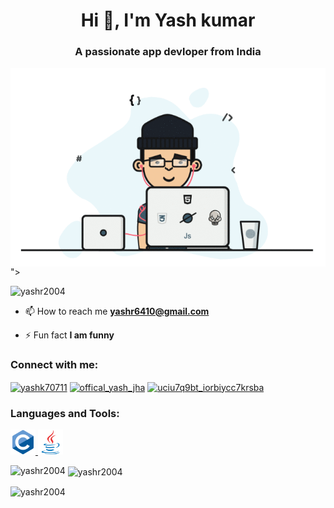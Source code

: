 <h1 align="center">Hi 👋, I'm Yash kumar</h1>
<h3 align="center">A passionate app devloper from India</h3>
<img style="display: block;-webkit-user-select: none;margin: auto;background-color: hsl(0, 0%, 90%);" src="https://raw.githubusercontent.com/AlaeddineMessadi/AlaeddineMessadi/main/web-developer-chilling.gif">">
<p align="left"> <img src="https://komarev.com/ghpvc/?username=yashr2004&label=Profile%20views&color=0e75b6&style=flat" alt="yashr2004" /> </p>

- 📫 How to reach me **yashr6410@gmail.com**

- ⚡ Fun fact **I am funny**

<h3 align="left">Connect with me:</h3>
<p align="left">
<a href="https://twitter.com/yashk70711" target="blank"><img align="center" src="https://raw.githubusercontent.com/rahuldkjain/github-profile-readme-generator/master/src/images/icons/Social/twitter.svg" alt="yashk70711" height="30" width="40" /></a>
<a href="https://instagram.com/offical_yash_jha" target="blank"><img align="center" src="https://raw.githubusercontent.com/rahuldkjain/github-profile-readme-generator/master/src/images/icons/Social/instagram.svg" alt="offical_yash_jha" height="30" width="40" /></a>
<a href="https://www.youtube.com/c/uciu7q9bt_iorbiycc7krsba" target="blank"><img align="center" src="https://raw.githubusercontent.com/rahuldkjain/github-profile-readme-generator/master/src/images/icons/Social/youtube.svg" alt="uciu7q9bt_iorbiycc7krsba" height="30" width="40" /></a>
</p>

<h3 align="left">Languages and Tools:</h3>
<p align="left"> <a href="https://www.cprogramming.com/" target="_blank" rel="noreferrer"> <img src="https://raw.githubusercontent.com/devicons/devicon/master/icons/c/c-original.svg" alt="c" width="40" height="40"/> </a> <a href="https://www.java.com" target="_blank" rel="noreferrer"> <img src="https://raw.githubusercontent.com/devicons/devicon/master/icons/java/java-original.svg" alt="java" width="40" height="40"/> </a> </p>

<p><img align="left" src="https://github-readme-stats.vercel.app/api/top-langs?username=yashr2004&show_icons=true&locale=en&layout=compact" alt="yashr2004" /></p>

<p>&nbsp;<img align="center" src="https://github-readme-stats.vercel.app/api?username=yashr2004&show_icons=true&locale=en" alt="yashr2004" /></p>

<p><img align="center" src="https://github-readme-streak-stats.herokuapp.com/?user=yashr2004&" alt="yashr2004" /></p>


